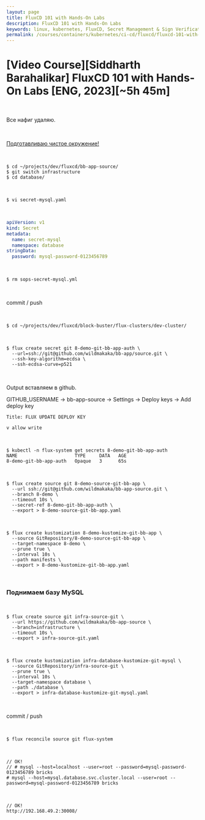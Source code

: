 ```yaml
---
layout: page
title: FluxCD 101 with Hands-On Labs
description: FluxCD 101 with Hands-On Labs
keywords: linux, kubernetes, FluxCD, Secret Management & Sign Verification, setup
permalink: /courses/containers/kubernetes/ci-cd/fluxcd/fluxcd-101-with-hands-on-labs/secret-management-and-sign-verification/setup/
---
```


# [Video Course][Siddharth Barahalikar] FluxCD 101 with Hands-On Labs [ENG, 2023][~5h 45m]

<br/>

Все нафиг удаляю.

<br/>

[Подготавливаю чистое окружение!](/courses/containers/kubernetes/ci-cd/fluxcd/fluxcd-101-with-hands-on-labs/setup/)

<br/>

```
$ cd ~/projects/dev/fluxcd/bb-app-source/
$ git switch infrastructure
$ cd database/
```

<br/>

```
$ vi secret-mysql.yaml
```

<br/>

```yaml
apiVersion: v1
kind: Secret
metadata:
  name: secret-mysql
  namespace: database
stringData:
  password: mysql-password-0123456789
```

<br/>

```
$ rm sops-secret-mysql.yml
```

<br/>

commit / push

<br/>

```
$ cd ~/projects/dev/fluxcd/block-buster/flux-clusters/dev-cluster/
```

<br/>

```
$ flux create secret git 8-demo-git-bb-app-auth \
  --url=ssh://git@github.com/wildmakaka/bb-app/source.git \
  --ssh-key-algorithm=ecdsa \
  --ssh-ecdsa-curve=p521
```

<br/>

Output вставляем в github.

GITHUB_USERNAME -> bb-app-source -> Settings -> Deploy keys -> Add deploy key

```
Title: FLUX UPDATE DEPLOY KEY

v allow write
```

<br/>

```
$ kubectl -n flux-system get secrets 8-demo-git-bb-app-auth
NAME                     TYPE     DATA   AGE
8-demo-git-bb-app-auth   Opaque   3      65s
```

<br/>

```
$ flux create source git 8-demo-source-git-bb-app \
  --url ssh://git@github.com/wildmakaka/bb-app-source.git \
  --branch 8-demo \
  --timeout 10s \
  --secret-ref 8-demo-git-bb-app-auth \
  --export > 8-demo-source-git-bb-app.yaml
```

<br/>

```
$ flux create kustomization 8-demo-kustomize-git-bb-app \
  --source GitRepository/8-demo-source-git-bb-app \
  --target-namespace 8-demo \
  --prune true \
  --interval 10s \
  --path manifests \
  --export > 8-demo-kustomize-git-bb-app.yaml
```

<br/>

### Поднимаем базу MySQL

<br/>

```
$ flux create source git infra-source-git \
  --url https://github.com/wildmakaka/bb-app-source \
  --branch=infrastructure \
  --timeout 10s \
  --export > infra-source-git.yaml
```

<br/>

```
$ flux create kustomization infra-database-kustomize-git-mysql \
  --source GitRepository/infra-source-git \
  --prune true \
  --interval 10s \
  --target-namespace database \
  --path ./database \
  --export > infra-database-kustomize-git-mysql.yaml
```

<br/>

commit / push

<br/>

```
$ flux reconcile source git flux-system
```

<br/>

```
// OK!
// # mysql --host=localhost --user=root --password=mysql-password-0123456789 bricks
# mysql --host=mysql.database.svc.cluster.local --user=root --password=mysql-password-0123456789 bricks
```

<br/>

```
// OK!
http://192.168.49.2:30008/
```
